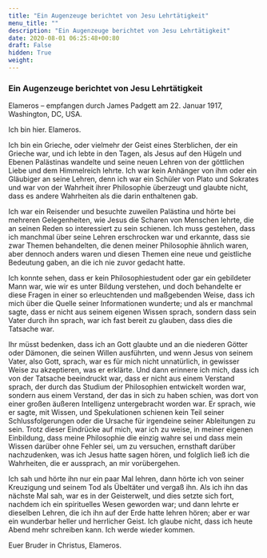 ```yaml
---
title: "Ein Augenzeuge berichtet von Jesu Lehrtätigkeit"
menu_title: ""
description: "Ein Augenzeuge berichtet von Jesu Lehrtätigkeit"
date: 2020-08-01 06:25:48+00:80
draft: False
hidden: True
weight:
---
```

### Ein Augenzeuge berichtet von Jesu Lehrtätigkeit

Elameros – empfangen durch James Padgett am 22. Januar 1917, Washington, DC, USA.

Ich bin hier. Elameros.

Ich bin ein Grieche, oder vielmehr der Geist eines Sterblichen, der ein Grieche war, und ich lebte in den Tagen, als Jesus auf den Hügeln und Ebenen Palästinas wandelte und seine neuen Lehren von der göttlichen Liebe und dem Himmelreich lehrte. Ich war kein Anhänger von ihm oder ein Gläubiger an seine Lehren, denn ich war ein Schüler von Plato und Sokrates und war von der Wahrheit ihrer Philosophie überzeugt und glaubte nicht, dass es andere Wahrheiten als die darin enthaltenen gab.

Ich war ein Reisender und besuchte zuweilen Palästina und hörte bei mehreren Gelegenheiten, wie Jesus die Scharen von Menschen lehrte, die an seinen Reden so interessiert zu sein schienen. Ich muss gestehen, dass ich manchmal über seine Lehren erschrocken war und erkannte, dass sie zwar Themen behandelten, die denen meiner Philosophie ähnlich waren, aber dennoch anders waren und diesen Themen eine neue und geistliche Bedeutung gaben, an die ich nie zuvor gedacht hatte.

Ich konnte sehen, dass er kein Philosophiestudent oder gar ein gebildeter Mann war, wie wir es unter Bildung verstehen, und doch behandelte er diese Fragen in einer so erleuchtenden und maßgebenden Weise, dass ich mich über die Quelle seiner Informationen wunderte; und als er manchmal sagte, dass er nicht aus seinem eigenen Wissen sprach, sondern dass sein Vater durch ihn sprach, war ich fast bereit zu glauben, dass dies die Tatsache war.

Ihr müsst bedenken, dass ich an Gott glaubte und an die niederen Götter oder Dämonen, die seinen Willen ausführten, und wenn Jesus von seinem Vater, also Gott, sprach, war es für mich nicht unnatürlich, in gewisser Weise zu akzeptieren, was er erklärte. Und dann erinnere ich mich, dass ich von der Tatsache beeindruckt war, dass er nicht aus einem Verstand sprach, der durch das Studium der Philosophien entwickelt worden war, sondern aus einem Verstand, der das in sich zu haben schien, was dort von einer großen äußeren Intelligenz untergebracht worden war. Er sprach, wie er sagte, mit Wissen, und Spekulationen schienen kein Teil seiner Schlussfolgerungen oder die Ursache für irgendeine seiner Ableitungen zu sein. Trotz dieser Eindrücke auf mich, war ich zu weise, in meiner eigenen Einbildung, dass meine Philosophie die einzig wahre sei und dass mein Wissen darüber ohne Fehler sei, um zu versuchen, ernsthaft darüber nachzudenken, was ich Jesus hatte sagen hören, und folglich ließ ich die Wahrheiten, die er aussprach, an mir vorübergehen.

Ich sah und hörte ihn nur ein paar Mal lehren, dann hörte ich von seiner Kreuzigung und seinem Tod als Übeltäter und vergaß ihn. Als ich ihn das nächste Mal sah, war es in der Geisterwelt, und dies setzte sich fort, nachdem ich ein spirituelles Wesen geworden war; und dann lehrte er dieselben Lehren, die ich ihn auf der Erde hatte lehren hören; aber er war ein wunderbar heller und herrlicher Geist. Ich glaube nicht, dass ich heute Abend mehr schreiben kann. Ich werde wieder kommen.

Euer Bruder in Christus, Elameros.
